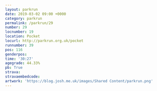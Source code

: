 ```yaml
---
layout: parkrun
date: 2019-03-02 09:00 +0000
category: parkrun
permalink: /parkrun/29
number: 29
locnumber: 19
location: Pocket
locurl: http://parkrun.org.uk/pocket
runnumber: 39
pos: 116
genderpos: 
time: '30:27'
agegrade: 44.33%
pb: True
strava: 
stravaembedcode:
artwork: 'https://blog.josh.me.uk/images/Shared Content/parkrun.png'
---
```

